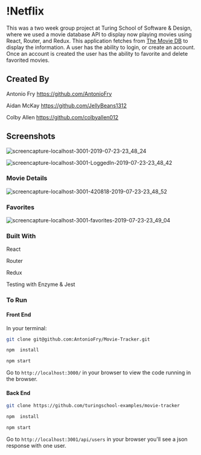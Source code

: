 # !Netflix

This was a two week group project at Turing School of Software & Design, where we used a movie database API to display now playing movies using React, Router, and Redux. This application fetches from [The Movie DB](https://www.themoviedb.org/documentation/api) to display the information. A user has the ability to login, or create an account. Once an account is created the user has the ability to favorite and delete favorited movies.

## Created By

Antonio Fry https://github.com/AntonioFry

Aidan McKay https://github.com/JellyBeans1312

Colby Allen https://github.com/colbyallen012

## Screenshots

![screencapture-localhost-3001-2019-07-23-23_48_24](https://user-images.githubusercontent.com/43159025/61768389-90f92680-ada4-11e9-9f66-fe61d63511c5.png)

![screencapture-localhost-3001-LoggedIn-2019-07-23-23_48_42](https://user-images.githubusercontent.com/43159025/61768425-abcb9b00-ada4-11e9-8e62-e03d02b9b559.png)

### Movie Details

![screencapture-localhost-3001-420818-2019-07-23-23_48_52](https://user-images.githubusercontent.com/43159025/61768450-bc7c1100-ada4-11e9-806f-29b98bb82de8.png)

### Favorites

![screencapture-localhost-3001-favorites-2019-07-23-23_49_04](https://user-images.githubusercontent.com/43159025/61768461-cb62c380-ada4-11e9-96ae-daea20b74aa3.png)


### Built With

React

Router

Redux

Testing with Enzyme & Jest

### To Run

#### Front End
In your terminal:

```bash
git clone git@github.com:AntonioFry/Movie-Tracker.git
```

```bash
npm  install
```

```bash
npm start
```

Go to `http://localhost:3000/` in your browser to view the code running in the browser.

#### Back End

```bash
git clone https://github.com/turingschool-examples/movie-tracker
```

```bash
npm  install
```

```bash
npm start
```
Go to `http://localhost:3001/api/users` in your browser you'll see a json response with one user.
